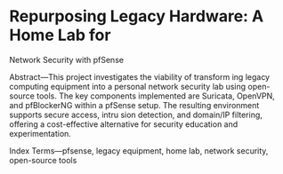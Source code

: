 # Repurposing Legacy Hardware: A Home Lab for
 Network Security with pfSense

 Abstract—This project investigates the viability of transform
ing legacy computing equipment into a personal network security
 lab using open-source tools. The key components implemented
 are Suricata, OpenVPN, and pfBlockerNG within a pfSense
 setup. The resulting environment supports secure access, intru
sion detection, and domain/IP filtering, offering a cost-effective
 alternative for security education and experimentation.
 
 Index Terms—pfsense, legacy equipment, home lab, network
 security, open-source tools
